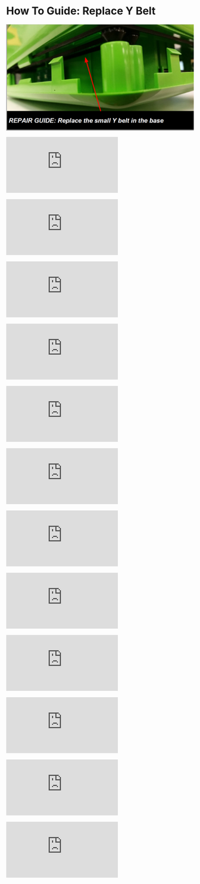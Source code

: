 # How To Guide: Replace Y Belt

![](../.gitbook/assets/y-1.PNG)

![](https://support.printm3d.com/scripts/file.php?view=Y&file=77067378e3bc609137c26a7a3f0caf48)

![](https://support.printm3d.com/scripts/file.php?view=Y&file=3c55520cdce80e781bfc8dc653c36c1e)

![](https://support.printm3d.com/scripts/file.php?view=Y&file=39f6e6bc0762b69a8133e82bdd982f65)

![](https://support.printm3d.com/scripts/file.php?view=Y&file=d5db9c66f50f4c24692d2fb42c8961a4)

![](https://support.printm3d.com/scripts/file.php?view=Y&file=cb6657b190abee23ab3f4d9c73369a83)

![](https://support.printm3d.com/scripts/file.php?view=Y&file=c821d7e05713d7d6777fafc1ee14935e)

![](https://support.printm3d.com/scripts/file.php?view=Y&file=7ec076168d46047f50c05e599a183103)

![](https://support.printm3d.com/scripts/file.php?view=Y&file=9c7078f7777d5710194bd3337ad43bda)

![](https://support.printm3d.com/scripts/file.php?view=Y&file=3ddcd781980567f7038b0fdcb0e1922c)

![](https://support.printm3d.com/scripts/file.php?view=Y&file=a79252ece8fc859da42d30ded6515bc1)

![](https://support.printm3d.com/scripts/file.php?view=Y&file=f89688886665f90cad6b86a2f73f688d)

![](https://support.printm3d.com/scripts/file.php?view=Y&file=9c6a877477c937cdf83d1be5fa731da4)

